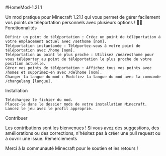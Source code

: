 #HomeMod-1.21.1

Un mod pratique pour Minecraft 1.21.1 qui vous permet de gérer facilement vos points de téléportation personnels avec plusieurs options ! 🏄‍♂️
Fonctionnalités

    Définir un point de téléportation : Créez un point de téléportation à votre emplacement actuel avec /sethome [nom].
    Téléportation instantanée : Téléportez-vous à votre point de téléportation avec /home [nom].
    Téléportation au point le plus proche : Utilisez /nearesthome pour vous téléporter au point de téléportation le plus proche de votre position actuelle.
    Gérer vos points de téléportation : Affichez tous vos points avec /homes et supprimez-en avec /delhome [nom].
    Changer la langue du mod : Modifiez la langue du mod avec la commande /changelang [langue].

Installation

    Téléchargez le fichier du mod.
    Placez-le dans le dossier mods de votre installation Minecraft.
    Lancez le jeu avec le profil approprié.

Contribuer

Les contributions sont les bienvenues ! Si vous avez des suggestions, des améliorations ou des corrections, n'hésitez pas à créer une pull request ou à ouvrir une issue.
Remerciements

Merci à la communauté Minecraft pour le soutien et les retours !
